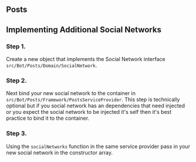 ## Posts

## Implementing Additional Social Networks

### Step 1.
Create a new object that implements the Social Network interface `src/Bot/Posts/Domain/SocialNetwork`.

### Step 2.
Next bind your new social network to the container in `src/Bot/Posts/Framework/PostsServiceProvider`. This step is technically optional but if you social network has an dependencies that need injected or you expect the social network to be injected it's self then it's best practice to bind it to the container.

### Step 3. 
Using the `socialNetworks` function in the same service provider pass in your new social network in the constructor array.
